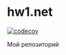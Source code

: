 # hw1.net
[![codecov](https://codecov.io/gh/Hightlighterbabe/hw1.net/branch/2k-164/graph/badge.svg?token=UQHEW5LYT7)](https://codecov.io/gh/Hightlighterbabe/hw1.net)

Мой репозиторий
